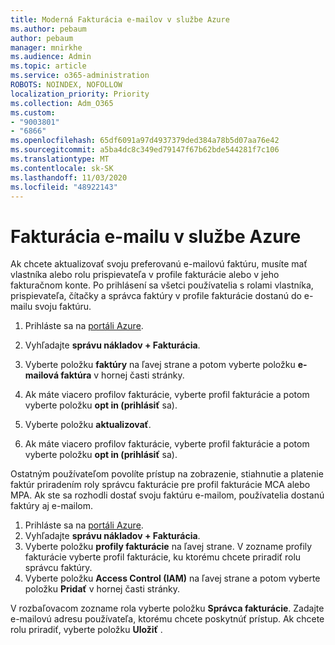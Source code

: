 ```yaml
---
title: Moderná Fakturácia e-mailov v službe Azure
ms.author: pebaum
author: pebaum
manager: mnirkhe
ms.audience: Admin
ms.topic: article
ms.service: o365-administration
ROBOTS: NOINDEX, NOFOLLOW
localization_priority: Priority
ms.collection: Adm_O365
ms.custom:
- "9003801"
- "6866"
ms.openlocfilehash: 65df6091a97d4937379ded384a78b5d07aa76e42
ms.sourcegitcommit: a5ba4dc8c349ed79147f67b62bde544281f7c106
ms.translationtype: MT
ms.contentlocale: sk-SK
ms.lasthandoff: 11/03/2020
ms.locfileid: "48922143"
---
```

# <a name="email-invoicing-in-azure"></a>Fakturácia e-mailu v službe Azure

Ak chcete aktualizovať svoju preferovanú e-mailovú faktúru, musíte mať vlastníka alebo rolu prispievateľa v profile fakturácie alebo v jeho fakturačnom konte. Po prihlásení sa všetci používatelia s rolami vlastníka, prispievateľa, čítačky a správca faktúry v profile fakturácie dostanú do e-mailu svoju faktúru.

1. Prihláste sa na [portáli Azure](https://portal.azure.com/).
2. Vyhľadajte **správu nákladov + Fakturácia**.
3. Vyberte položku **faktúry** na ľavej strane a potom vyberte položku **e-mailová faktúra** v hornej časti stránky.
4. Ak máte viacero profilov fakturácie, vyberte profil fakturácie a potom vyberte položku **opt in (prihlásiť** sa).

5. Vyberte položku **aktualizovať**.
6. Ak máte viacero profilov fakturácie, vyberte profil fakturácie a potom vyberte položku **opt in (prihlásiť** sa).

Ostatným používateľom povolíte prístup na zobrazenie, stiahnutie a platenie faktúr priradením roly správcu fakturácie pre profil fakturácie MCA alebo MPA. Ak ste sa rozhodli dostať svoju faktúru e-mailom, používatelia dostanú faktúry aj e-mailom.

1. Prihláste sa na [portáli Azure](https://portal.azure.com/).
2. Vyhľadajte **správu nákladov + Fakturácia**.
3. Vyberte položku **profily fakturácie** na ľavej strane. V zozname profily fakturácie vyberte profil fakturácie, ku ktorému chcete priradiť rolu správcu faktúry.
4. Vyberte položku **Access Control (IAM)** na ľavej strane a potom vyberte položku **Pridať** v hornej časti stránky.

V rozbaľovacom zozname rola vyberte položku **Správca fakturácie**. Zadajte e-mailovú adresu používateľa, ktorému chcete poskytnúť prístup. Ak chcete rolu priradiť, vyberte položku **Uložiť** .
